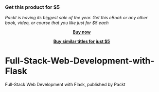
### Get this product for $5

<i>Packt is having its biggest sale of the year. Get this eBook or any other book, video, or course that you like just for $5 each</i>


<b><p align='center'>[Buy now](https://packt.link/9781789957464)</p></b>


<b><p align='center'>[Buy similar titles for just $5](https://subscription.packtpub.com/search)</p></b>


# Full-Stack-Web-Development-with-Flask
Full-Stack Web Development with Flask, published by Packt
